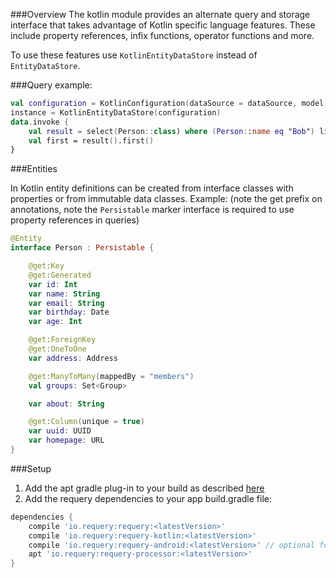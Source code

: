 ###Overview
The kotlin module provides an alternate query and storage interface that takes advantage of Kotlin specific language features. These include property references, infix functions, operator functions and more.

To use these features use `KotlinEntityDataStore` instead of `EntityDataStore`. 

###Query example:
```kotlin
val configuration = KotlinConfiguration(dataSource = dataSource, model = Models.DEFAULT)
instance = KotlinEntityDataStore(configuration)
data.invoke {
    val result = select(Person::class) where (Person::name eq "Bob") limit 5
    val first = result().first()
}
```

###Entities

In Kotlin entity definitions can be created from interface classes with properties or from immutable data classes.
Example: (note the get prefix on annotations, note the `Persistable` marker interface is required to use property references in queries)
```kotlin
@Entity
interface Person : Persistable {

    @get:Key
    @get:Generated
    var id: Int
    var name: String
    var email: String
    var birthday: Date
    var age: Int

    @get:ForeignKey
    @get:OneToOne
    var address: Address

    @get:ManyToMany(mappedBy = "members")
    val groups: Set<Group>

    var about: String

    @get:Column(unique = true)
    var uuid: UUID
    var homepage: URL
}
```

###Setup

1. Add the apt gradle plug-in to your build as described [here](https://github.com/requery/requery/wiki/Gradle-&-Annotation-processing)
2. Add the requery dependencies to your app build.gradle file:

```gradle
dependencies {
    compile 'io.requery:requery:<latestVersion>'
    compile 'io.requery:requery-kotlin:<latestVersion>'
    compile 'io.requery:requery-android:<latestVersion>' // optional for android support
    apt 'io.requery:requery-processor:<latestVersion>' 
}
```
